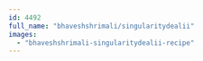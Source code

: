 ```yaml
---
id: 4492
full_name: "bhaveshshrimali/singularitydealii"
images: 
  - "bhaveshshrimali-singularitydealii-recipe"
---
```

